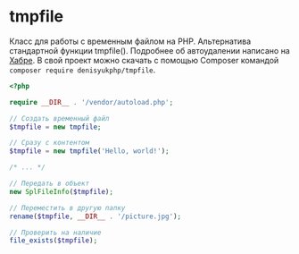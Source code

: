 # tmpfile
Класс для работы с временным файлом на PHP. Альтернатива стандартной функции tmpfile(). Подробнее об автоудалении написано на [Хабре](https://habrahabr.ru/post/320078/). В свой проект можно скачать с помощью Composer командой `composer require denisyukphp/tmpfile`.

```php
<?php

require __DIR__ . '/vendor/autoload.php';

// Создать временный файл
$tmpfile = new tmpfile;

// Сразу с контентом
$tmpfile = new tmpfile('Hello, world!');

/* ... */

// Передать в объект
new SplFileInfo($tmpfile);

// Переместить в другую папку
rename($tmpfile, __DIR__ . '/picture.jpg');

// Проверить на наличие
file_exists($tmpfile);
```
